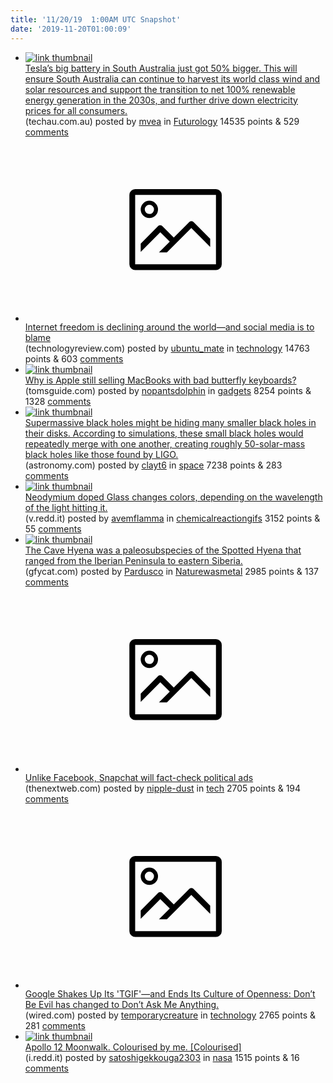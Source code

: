```yaml
---
title: '11/20/19  1:00AM UTC Snapshot'
date: '2019-11-20T01:00:09'
---
```

<ul>
<li><a href='https://techau.com.au/tesla-big-battery-in-sa-just-got-50-bigger/'><img src='https://a.thumbs.redditmedia.com/VoxD0_0zlTGuMglR3eeWninYfUVMSrimvMVwqY9Dd_4.jpg' alt='link thumbnail'></a><div><div class='linkTitle'><a href='https://techau.com.au/tesla-big-battery-in-sa-just-got-50-bigger/'>Tesla’s big battery in South Australia just got 50% bigger. This will ensure South Australia can continue to harvest its world class wind and solar resources and support the transition to net 100% renewable energy generation in the 2030s, and further drive down electricity prices for all consumers.</a></div>(techau.com.au) posted by <a href='https://www.reddit.com/user/mvea'>mvea</a> in <a href='https://www.reddit.com/r/Futurology'>Futurology</a> 14535 points & 529 <a href='https://www.reddit.com/r/Futurology/comments/dyirqz/teslas_big_battery_in_south_australia_just_got_50/'>comments</a></div></li>

<li><a href='https://www.technologyreview.com/f/614679/internet-freedom-is-declining-around-the-worldand-social-media-is-to-blame/'><svg version='1.1' viewBox='-34 -14 104 64' preserveAspectRatio='xMidYMid meet' xmlns='http://www.w3.org/2000/svg' xmlns:xlink='http://www.w3.org/1999/xlink'>
    <title>link thumbnail</title>
    <path d='M32,4H4A2,2,0,0,0,2,6V30a2,2,0,0,0,2,2H32a2,2,0,0,0,2-2V6A2,2,0,0,0,32,4ZM4,30V6H32V30Z'></path>
    <path d='M8.92,14a3,3,0,1,0-3-3A3,3,0,0,0,8.92,14Zm0-4.6A1.6,1.6,0,1,1,7.33,11,1.6,1.6,0,0,1,8.92,9.41Z'></path>
    <path d='M22.78,15.37l-5.4,5.4-4-4a1,1,0,0,0-1.41,0L5.92,22.9v2.83l6.79-6.79L16,22.18l-3.75,3.75H15l8.45-8.45L30,24V21.18l-5.81-5.81A1,1,0,0,0,22.78,15.37Z'></path>
</svg></a><div><div class='linkTitle'><a href='https://www.technologyreview.com/f/614679/internet-freedom-is-declining-around-the-worldand-social-media-is-to-blame/'>Internet freedom is declining around the world—and social media is to blame</a></div>(technologyreview.com) posted by <a href='https://www.reddit.com/user/ubuntu_mate'>ubuntu_mate</a> in <a href='https://www.reddit.com/r/technology'>technology</a> 14763 points & 603 <a href='https://www.reddit.com/r/technology/comments/dyj8di/internet_freedom_is_declining_around_the_worldand/'>comments</a></div></li>

<li><a href='https://www.tomsguide.com/opinion/why-is-apple-still-selling-macbooks-with-bad-butterfly-keyboards'><img src='https://b.thumbs.redditmedia.com/D6oNh9sDCrExd4N7ZiI7ahtiQm-evG8VN9yTOE_sLZQ.jpg' alt='link thumbnail'></a><div><div class='linkTitle'><a href='https://www.tomsguide.com/opinion/why-is-apple-still-selling-macbooks-with-bad-butterfly-keyboards'>Why is Apple still selling MacBooks with bad butterfly keyboards?</a></div>(tomsguide.com) posted by <a href='https://www.reddit.com/user/nopantsdolphin'>nopantsdolphin</a> in <a href='https://www.reddit.com/r/gadgets'>gadgets</a> 8254 points & 1328 <a href='https://www.reddit.com/r/gadgets/comments/dyk2vt/why_is_apple_still_selling_macbooks_with_bad/'>comments</a></div></li>

<li><a href='http://www.astronomy.com/news/2019/11/huge-black-holes-might-have-cannibalistic-baby-black-holes-around-them'><img src='https://a.thumbs.redditmedia.com/VGUA1o5YMPmIWbWO75shuDuElrSABJhkC88aKEGaNT8.jpg' alt='link thumbnail'></a><div><div class='linkTitle'><a href='http://www.astronomy.com/news/2019/11/huge-black-holes-might-have-cannibalistic-baby-black-holes-around-them'>Supermassive black holes might be hiding many smaller black holes in their disks. According to simulations, these small black holes would repeatedly merge with one another, creating roughly 50-solar-mass black holes like those found by LIGO.</a></div>(astronomy.com) posted by <a href='https://www.reddit.com/user/clayt6'>clayt6</a> in <a href='https://www.reddit.com/r/space'>space</a> 7238 points & 283 <a href='https://www.reddit.com/r/space/comments/dymcfv/supermassive_black_holes_might_be_hiding_many/'>comments</a></div></li>

<li><a href='https://v.redd.it/zg3ip8suzbz31'><img src='https://b.thumbs.redditmedia.com/-WMbRPf6c7IycVZfcYeUfiuaCZsN2mxQUdQNaAFguwo.jpg' alt='link thumbnail'></a><div><div class='linkTitle'><a href='https://v.redd.it/zg3ip8suzbz31'>Neodymium doped Glass changes colors, depending on the wavelength of the light hitting it.</a></div>(v.redd.it) posted by <a href='https://www.reddit.com/user/avemflamma'>avemflamma</a> in <a href='https://www.reddit.com/r/chemicalreactiongifs'>chemicalreactiongifs</a> 3152 points & 55 <a href='https://www.reddit.com/r/chemicalreactiongifs/comments/dyg9m7/neodymium_doped_glass_changes_colors_depending_on/'>comments</a></div></li>

<li><a href='https://gfycat.com/eminentconventionalamurstarfish'><img src='https://b.thumbs.redditmedia.com/HVkA246ujIA0ke5kuBmsMyhYV4EupIub8hZB43sg0-A.jpg' alt='link thumbnail'></a><div><div class='linkTitle'><a href='https://gfycat.com/eminentconventionalamurstarfish'>The Cave Hyena was a paleosubspecies of the Spotted Hyena that ranged from the Iberian Peninsula to eastern Siberia.</a></div>(gfycat.com) posted by <a href='https://www.reddit.com/user/Pardusco'>Pardusco</a> in <a href='https://www.reddit.com/r/Naturewasmetal'>Naturewasmetal</a> 2985 points & 137 <a href='https://www.reddit.com/r/Naturewasmetal/comments/dyj2d7/the_cave_hyena_was_a_paleosubspecies_of_the/'>comments</a></div></li>

<li><a href='https://thenextweb.com/tech/2019/11/19/unlike-facebook-snapchat-will-fact-check-political-ads/'><svg version='1.1' viewBox='-34 -14 104 64' preserveAspectRatio='xMidYMid meet' xmlns='http://www.w3.org/2000/svg' xmlns:xlink='http://www.w3.org/1999/xlink'>
    <title>link thumbnail</title>
    <path d='M32,4H4A2,2,0,0,0,2,6V30a2,2,0,0,0,2,2H32a2,2,0,0,0,2-2V6A2,2,0,0,0,32,4ZM4,30V6H32V30Z'></path>
    <path d='M8.92,14a3,3,0,1,0-3-3A3,3,0,0,0,8.92,14Zm0-4.6A1.6,1.6,0,1,1,7.33,11,1.6,1.6,0,0,1,8.92,9.41Z'></path>
    <path d='M22.78,15.37l-5.4,5.4-4-4a1,1,0,0,0-1.41,0L5.92,22.9v2.83l6.79-6.79L16,22.18l-3.75,3.75H15l8.45-8.45L30,24V21.18l-5.81-5.81A1,1,0,0,0,22.78,15.37Z'></path>
</svg></a><div><div class='linkTitle'><a href='https://thenextweb.com/tech/2019/11/19/unlike-facebook-snapchat-will-fact-check-political-ads/'>Unlike Facebook, Snapchat will fact-check political ads</a></div>(thenextweb.com) posted by <a href='https://www.reddit.com/user/nipple-dust'>nipple-dust</a> in <a href='https://www.reddit.com/r/tech'>tech</a> 2705 points & 194 <a href='https://www.reddit.com/r/tech/comments/dykh8i/unlike_facebook_snapchat_will_factcheck_political/'>comments</a></div></li>

<li><a href='https://www.wired.com/story/google-shakes-up-its-tgif-and-ends-its-culture-of-openness/'><svg version='1.1' viewBox='-34 -14 104 64' preserveAspectRatio='xMidYMid meet' xmlns='http://www.w3.org/2000/svg' xmlns:xlink='http://www.w3.org/1999/xlink'>
    <title>link thumbnail</title>
    <path d='M32,4H4A2,2,0,0,0,2,6V30a2,2,0,0,0,2,2H32a2,2,0,0,0,2-2V6A2,2,0,0,0,32,4ZM4,30V6H32V30Z'></path>
    <path d='M8.92,14a3,3,0,1,0-3-3A3,3,0,0,0,8.92,14Zm0-4.6A1.6,1.6,0,1,1,7.33,11,1.6,1.6,0,0,1,8.92,9.41Z'></path>
    <path d='M22.78,15.37l-5.4,5.4-4-4a1,1,0,0,0-1.41,0L5.92,22.9v2.83l6.79-6.79L16,22.18l-3.75,3.75H15l8.45-8.45L30,24V21.18l-5.81-5.81A1,1,0,0,0,22.78,15.37Z'></path>
</svg></a><div><div class='linkTitle'><a href='https://www.wired.com/story/google-shakes-up-its-tgif-and-ends-its-culture-of-openness/'>Google Shakes Up Its 'TGIF'—and Ends Its Culture of Openness: Don’t Be Evil has changed to Don’t Ask Me Anything.</a></div>(wired.com) posted by <a href='https://www.reddit.com/user/temporarycreature'>temporarycreature</a> in <a href='https://www.reddit.com/r/technology'>technology</a> 2765 points & 281 <a href='https://www.reddit.com/r/technology/comments/dyke50/google_shakes_up_its_tgifand_ends_its_culture_of/'>comments</a></div></li>

<li><a href='https://i.redd.it/kknc0fdvsnz31.jpg'><img src='https://b.thumbs.redditmedia.com/jM23pGkqf5diMyVRXZaE4SBK2Gr_6I547kBheSDxwZY.jpg' alt='link thumbnail'></a><div><div class='linkTitle'><a href='https://i.redd.it/kknc0fdvsnz31.jpg'>Apollo 12 Moonwalk. Colourised by me. [Colourised]</a></div>(i.redd.it) posted by <a href='https://www.reddit.com/user/satoshigekkouga2303'>satoshigekkouga2303</a> in <a href='https://www.reddit.com/r/nasa'>nasa</a> 1515 points & 16 <a href='https://www.reddit.com/r/nasa/comments/dylnig/apollo_12_moonwalk_colourised_by_me_colourised/'>comments</a></div></li>

</ul>
